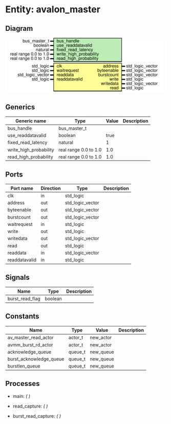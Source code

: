 # Entity: avalon_master
## Diagram
![Diagram](avalon_master.svg "Diagram")
## Generics
| Generic name           | Type                  | Value | Description |
| ---------------------- | --------------------- | ----- | ----------- |
| bus_handle             | bus_master_t          |       |             |
| use_readdatavalid      | boolean               | true  |             |
| fixed_read_latency     | natural               | 1     |             |
| write_high_probability | real range 0.0 to 1.0 | 1.0   |             |
| read_high_probability  | real range 0.0 to 1.0 | 1.0   |             |
## Ports
| Port name     | Direction | Type             | Description |
| ------------- | --------- | ---------------- | ----------- |
| clk           | in        | std_logic        |             |
| address       | out       | std_logic_vector |             |
| byteenable    | out       | std_logic_vector |             |
| burstcount    | out       | std_logic_vector |             |
| waitrequest   | in        | std_logic        |             |
| write         | out       | std_logic        |             |
| writedata     | out       | std_logic_vector |             |
| read          | out       | std_logic        |             |
| readdata      | in        | std_logic_vector |             |
| readdatavalid | in        | std_logic        |             |
## Signals
| Name            | Type    | Description |
| --------------- | ------- | ----------- |
| burst_read_flag | boolean |             |
## Constants
| Name                    | Type    | Value      | Description |
| ----------------------- | ------- | ---------- | ----------- |
| av_master_read_actor    | actor_t |  new_actor |             |
| avmm_burst_rd_actor     | actor_t |  new_actor |             |
| acknowledge_queue       | queue_t |  new_queue |             |
| burst_acknowledge_queue | queue_t |  new_queue |             |
| burstlen_queue          | queue_t |  new_queue |             |
## Processes
- main: _(  )_

- read_capture: _(  )_

- burst_read_capture: _(  )_

